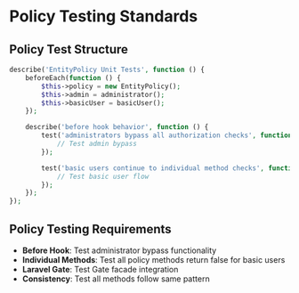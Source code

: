 # Policy Testing Standards

## Policy Test Structure
```php
describe('EntityPolicy Unit Tests', function () {
    beforeEach(function () {
        $this->policy = new EntityPolicy();
        $this->admin = administrator();
        $this->basicUser = basicUser();
    });

    describe('before hook behavior', function () {
        test('administrators bypass all authorization checks', function () {
            // Test admin bypass
        });

        test('basic users continue to individual method checks', function () {
            // Test basic user flow
        });
    });
});
```

## Policy Testing Requirements
- **Before Hook**: Test administrator bypass functionality
- **Individual Methods**: Test all policy methods return false for basic users
- **Laravel Gate**: Test Gate facade integration
- **Consistency**: Test all methods follow same pattern
